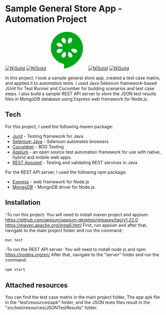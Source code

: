 # Sample General Store App - Automation Project

 [![N|Solid](https://i.ibb.co/NKf7SzW/pngegg.png)]() [![N|Solid](https://i.ibb.co/0M6RCyh/pngegg-1.png)]() [![N|Solid](https://raw.githubusercontent.com/cucumber-ltd/brand/master/images/png/notm/cucumber-mark-green/cucumber-mark-green-128.png)]() [![N|Solid](https://i.ibb.co/yPfS3TH/pngegg-3.png)]() [![N|Solid](https://i.ibb.co/nkgwMWv/pngegg-2.png)]()
 



In this project, I took a sample general store app, created a test case matrix, and applied it to automation tests.
I used Java Selenium framework-based JUnit for Test Runner and Cucumber for building scenarios and test case steps.
I also build a sample REST API server to store the JSON test results files in MongoDB database using Express web framework for Node.js.


## Tech

For this project, I used the following maven package:

- [Junit](https://junit.org/) - Testing framework for Java
- [Selenium Java](https://mvnrepository.com/artifact/org.seleniumhq.selenium/selenium-java) - Selenium automates browsers
- [Cucumber](https://cucumber.io/) - BDD Testing
- [Appium](https://appium.io/) - an open source test automation framework for use with native, hybrid and mobile web apps.
- [REST Assured](https://rest-assured.io/) - Testing and validating REST services in Java

For the REST API server, I used the following npm package:
- [Express](https://www.npmjs.com/package/express) - web framework for Node.js
- [MongoDB](https://www.npmjs.com/package/mongodb) - MongoDB driver for Node.js.
## Installation

-To run this project:
You will need to install maven project and appium:
https://github.com/appium/appium-desktop/releases/tag/v1.22.0
https://maven.apache.org/install.html
First, run appium and after that, navigate to the main project folder and run the command:
```sh
mvn test
```


-To run the REST API server:
You will need to install node js and npm:
https://nodejs.org/en/
After that, navigate to the "server" folder and run the command:
```sh
npm start
```

## Attached resources
You can find the test case matrix in the main project folder, The app apk file in the "test\resources\apk" folder, and the JSON tests files result in the "src/test/resources/JSONTestResults" folder.
